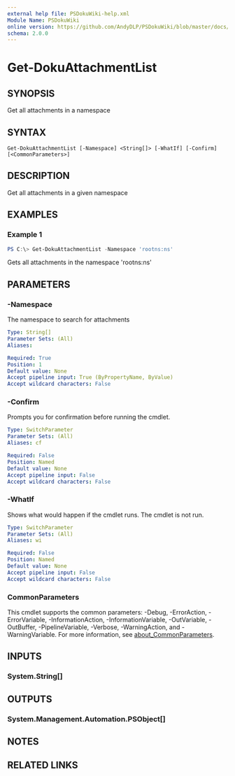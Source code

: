 ```yaml
---
external help file: PSDokuWiki-help.xml
Module Name: PSDokuWiki
online version: https://github.com/AndyDLP/PSDokuWiki/blob/master/docs/Get-DokuAttachmentList.md
schema: 2.0.0
---
```


# Get-DokuAttachmentList

## SYNOPSIS
Get all attachments in a namespace

## SYNTAX

```
Get-DokuAttachmentList [-Namespace] <String[]> [-WhatIf] [-Confirm] [<CommonParameters>]
```

## DESCRIPTION
Get all attachments in a given namespace

## EXAMPLES

### Example 1
```powershell
PS C:\> Get-DokuAttachmentList -Namespace 'rootns:ns'
```

Gets all attachments in the namespace 'rootns:ns'

## PARAMETERS

### -Namespace
The namespace to search for attachments

```yaml
Type: String[]
Parameter Sets: (All)
Aliases:

Required: True
Position: 1
Default value: None
Accept pipeline input: True (ByPropertyName, ByValue)
Accept wildcard characters: False
```

### -Confirm
Prompts you for confirmation before running the cmdlet.

```yaml
Type: SwitchParameter
Parameter Sets: (All)
Aliases: cf

Required: False
Position: Named
Default value: None
Accept pipeline input: False
Accept wildcard characters: False
```

### -WhatIf
Shows what would happen if the cmdlet runs. The cmdlet is not run.

```yaml
Type: SwitchParameter
Parameter Sets: (All)
Aliases: wi

Required: False
Position: Named
Default value: None
Accept pipeline input: False
Accept wildcard characters: False
```

### CommonParameters
This cmdlet supports the common parameters: -Debug, -ErrorAction, -ErrorVariable, -InformationAction, -InformationVariable, -OutVariable, -OutBuffer, -PipelineVariable, -Verbose, -WarningAction, and -WarningVariable. For more information, see [about_CommonParameters](http://go.microsoft.com/fwlink/?LinkID=113216).

## INPUTS

### System.String[]

## OUTPUTS

### System.Management.Automation.PSObject[]

## NOTES

## RELATED LINKS
